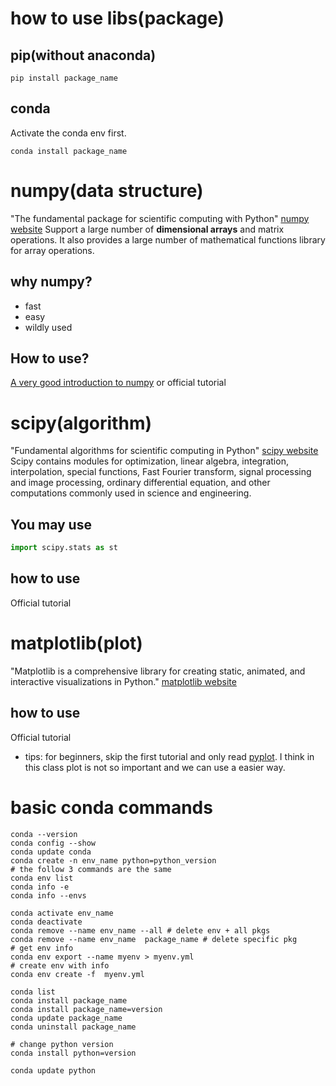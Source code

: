 # how to use libs(package)
## pip(without anaconda)
```shell
pip install package_name
```
## conda
Activate the conda env first.
```shell
conda install package_name
```
# numpy(data structure)
"The fundamental package for scientific computing with Python"
[numpy website](https://numpy.org/)
Support a large number of **dimensional arrays** and matrix operations.
It also provides a large number of mathematical functions library for array operations.
## why numpy?
 - fast
 - easy
 - wildly used
## How to use?
[A very good introduction to numpy](https://jalammar.github.io/visual-numpy/)
or official tutorial

# scipy(algorithm)
"Fundamental algorithms for scientific computing in Python"
[scipy website](https://scipy.org/)
Scipy contains modules for optimization, linear algebra, integration, interpolation, special functions, Fast Fourier transform, signal processing and image processing, ordinary differential equation, and other computations commonly used in science and engineering.
## You may use
```python
import scipy.stats as st
```
## how to use
Official tutorial
# matplotlib(plot)
"Matplotlib is a comprehensive library for creating static, animated, and interactive visualizations in Python."
[matplotlib website](https://matplotlib.org/)
## how to use
Official tutorial
 - tips: for beginners, skip the first tutorial and only read [pyplot](https://matplotlib.org/stable/tutorials/introductory/pyplot.html#sphx-glr-tutorials-introductory-pyplot-py). I think in this class plot is not so important and we can use a easier way.

# basic conda commands
```shell
conda --version
conda config --show
conda update conda
conda create -n env_name python=python_version
# the follow 3 commands are the same
conda env list
conda info -e
conda info --envs

conda activate env_name
conda deactivate
conda remove --name env_name --all # delete env + all pkgs
conda remove --name env_name  package_name # delete specific pkg
# get env info
conda env export --name myenv > myenv.yml
# create env with info
conda env create -f  myenv.yml

conda list
conda install package_name
conda install package_name=version
conda update package_name
conda uninstall package_name

# change python version
conda install python=version

conda update python
```